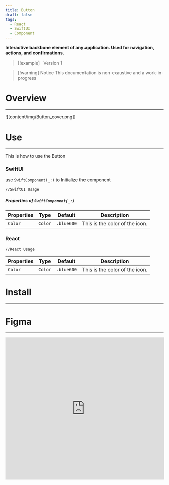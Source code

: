 ```yaml
---
title: Button
draft: false
tags:
  - React
  - SwiftUI
  - Component
---
```

 **Interactive backbone element of any application. Used for navigation, actions, and confirmations.**
 
>[!example]    &nbsp;&nbsp;Version 1

> [!warning] Notice
> This documentation is non-exaustive and a work-in-progress
# Overview
---
![[content/img/Button_cover.png]]
# Use
---
This is how to use the Button
### SwiftUI
use `SwiftComponent(_:)` to Initialize the component

```
//SwiftUI Usage
```
##### Properties of `SwiftComponent(_:)`

| Properties | Type    | Default    | Description                    |
| ---------- | ------- | ---------- | ------------------------------ |
| `Color`    | `Color` | `.blue600` | This is the color of the icon. |

### React
```
//React Usage
```

| Properties | Type    | Default    | Description                    |
| ---------- | ------- | ---------- | ------------------------------ |
| `Color`    | `Color` | `.blue600` | This is the color of the icon. |

# Install
---

# Figma
---
<iframe style="border: 1px solid rgba(0, 0, 0, 0.1);" width="100%" height="450" src="https://www.figma.com/embed?embed_host=share&url=https%3A%2F%2Fwww.figma.com%2Fdesign%2FYdYApHlAjaKaJwv7ogVBoy%2FFaaviator-Design-System-(v1)%3Fnode-id%3D2749-163%26t%3DffNokx75ia2y6qWQ-1" allowfullscreen></iframe>